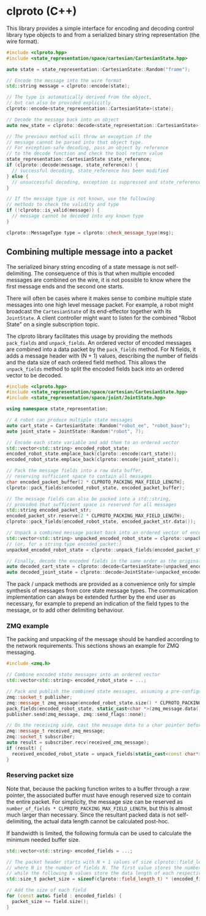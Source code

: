 # clproto (C++)

This library provides a simple interface for encoding and decoding
control library type objects to and from a serialized binary string
representation (the wire format).

```c++
#include <clproto.hpp>
#include <state_representation/space/cartesian/CartesianState.hpp>

auto state = state_representation::CartesianState::Random("frame");

// Encode the message into the wire format
std::string message = clproto::encode(state);

// The type is automatically derived from the object,
// but can also be provided explicitly
clproto::encode<state_representation::CartesianState>(state);

// Decode the message back into an object
auto new_state = clproto::decode<state_representation::CartesianState>(message);

// The previous method will throw an exception if the
// message cannot be parsed into that object type.
// For exception-safe decoding, pass an object by reference 
// to the decode function and check the bool return value
state_representation::CartesianState state_reference;
if (clproto::decode(message, state_reference)) {
  // successful decoding, state_reference has been modified
} else {
  // unsuccessful decoding, exception is suppressed and state_reference is unmodified
}

// If the message type is not known, use the following
// methods to check the validity and type
if (!clproto::is_valid(message)) {
  // message cannot be decoded into any known type
}

clproto::MessageType type = clproto::check_message_type(msg);
```

## Combining multiple message into a packet

The serialized binary string encoding of a state message is not self-delimiting.
The consequence of this is that when multiple encoded messages are combined on the wire,
it is not possible to know where the first message ends and the second one starts.

There will often be cases where it makes sense to combine multiple state messages 
into one high level message packet. For example, a robot might broadcast the `CartesianState`
of its end-effector together with its `JointState`. A client controller might want to listen
for the combined "Robot State" on a single subscription topic.

The clproto library facilitates this usage by providing the methods `pack_fields` and `unpack_fields`.
An ordered vector of encoded messages are combined into a data packet by the `pack_fields` method.
For N fields, it adds a message header with (N + 1) values, describing the number of fields
and the data size of each ordered field method. This allows the `unpack_fields` method to split
the encoded fields back into an ordered vector to be decoded.

```c++
#include <clproto.hpp>
#include <state_representation/space/cartesian/CartesianState.hpp>
#include <state_representation/space/joint/JointState.hpp>

using namespace state_representation;

// A robot can produce multiple state messages
auto cart_state = CartesianState::Random("robot_ee", "robot_base");
auto joint_state = JointState::Random("robot", 7);

// Encode each state variable and add them to an ordered vector
std::vector<std::string> encoded_robot_state;
encoded_robot_state.emplace_back(clproto::encode(cart_state));
encoded_robot_state.emplace_back(clproto::encode(joint_state));

// Pack the message fields into a raw data buffer,
// reserving sufficient space to contain all messages
char encoded_packet_buffer[2 * CLPROTO_PACKING_MAX_FIELD_LENGTH];
clproto::pack_fields(encoded_robot_state, encoded_packet_buffer);

// The message fields can also be packed into a std::string,
// provided that sufficient space is reserved for all messages
std::string encoded_packet_str;
encoded_packet_str.reserve(2 * CLPROTO_PACKING_MAX_FIELD_LENGTH);
clproto::pack_fields(encoded_robot_state, encoded_packet_str.data());

// Unpack a combined message packet back into an ordered vector of encoded state variables
std::vector<std::string> unpacked_encoded_robot_state = clproto::unpack_fields(encoded_packet_buffer);
// (or, for a string type encoded packet:)
unpacked_encoded_robot_state = clproto::unpack_fields(encoded_packet_str.c_str());

// Finally, decode the encoded fields in the same order as the original packing
auto decoded_cart_state = clproto::decode<CartesianState>(unpacked_encoded_robot_state.at(0));
auto decoded_joint_state = clproto::decode<JointState>(unpacked_encoded_robot_state.at(1));
```

The pack / unpack methods are provided as a convenience only for simple synthesis of messages
from core state message types. The communication implementation can always be extended further
by the end user as necessary, for example to prepend an indication of the field types to the message, 
or to add other delimiting behaviour.

### ZMQ example

The packing and unpacking of the message should be handled according to the network requirements.
This sections shows an example for ZMQ messaging.

```c++
#include <zmq.h>

// Combine encoded state messages into an ordered vector
std::vector<std::string> encoded_robot_state = ...;

// Pack and publish the combined state messages, assuming a pre-configured publishing socket
zmq::socket_t publisher;
zmq::message_t zmq_message(encoded_robot_state.size() * CLPROTO_PACKING_MAX_FIELD_LENGTH);
pack_fields(encoded_robot_state, static_cast<char *>(zmq_message.data()));
publisher.send(zmq_message, zmq::send_flags::none);

// On the receiving side, cast the message data to a char pointer before unpacking
zmq::message_t received_zmq_message;
zmq::socket_t subscriber;
auto result = subscriber.recv(received_zmq_message);
if (result) {
  received_encoded_robot_state = unpack_fields(static_cast<const char*>(received_zmq_message.data()));
}
```

### Reserving packet size
Note that, because the packing function writes to a buffer through a raw pointer, the associated
buffer must have enough reserved size to contain the entire packet. For simplicity, the
message size can be reserved as `number_of_fields * CLPROTO_PACKING_MAX_FIELD_LENGTH`, but
this is almost much larger than necessary. Since the resultant packed data is not self-delimiting,
the actual data length cannot be calculated post-hoc. 

If bandwidth is limited, the following formula can be used to calculate the minimum needed buffer size.

```c++
std::vector<std::string> encoded_fields = ...;

// The packet header starts with N + 1 values of size clproto::field_length_t,
// where N is the number of fields N. The first value stores the number of fields,
// while the following N values store the data length of each respective field.
std::size_t packet_size = sizeof(clproto::field_length_t) * (encoded_fields.size() + 1);

// Add the size of each field
for (const auto& field : encoded_fields) {
  packet_size += field.size();
}
```